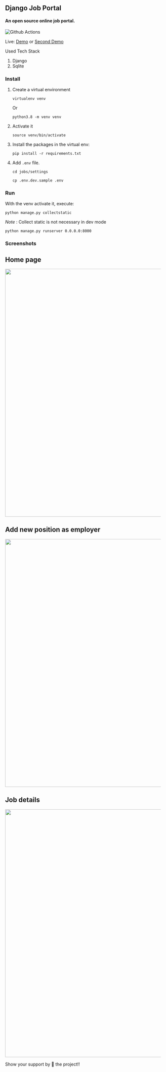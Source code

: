## Django Job Portal

#### An open source online job portal.

![Github Actions](https://github.com/manjurulhoque/django-job-portal/workflows/job-portal/badge.svg)

Live: [Demo](https://django-portal.herokuapp.com/) or [Second Demo](http://jobs.manjurulhoque.com/)

Used Tech Stack

1. Django
2. Sqlite

### Install

1. Create a virtual environment

    `virtualenv venv`

    Or

    `python3.8 -m venv venv`

2. Activate it

    `source venv/bin/activate`

3. Install the packages in the virtual env:

    `pip install -r requirements.txt`

4. Add `.env` file.

    `cd jobs/settings`

    `cp .env.dev.sample .env`

### Run
With the venv activate it, execute:

`python manage.py collectstatic`

*Note* : Collect static is not necessary in dev mode

`python manage.py runserver 0.0.0.0:8000`

### Screenshots

## Home page
<img src="screenshots/one.png" height="800">

## Add new position as employer
<img src="screenshots/two.png" height="800">

## Job details
<img src="screenshots/three.png" height="800">

Show your support by 🌟 the project!!
